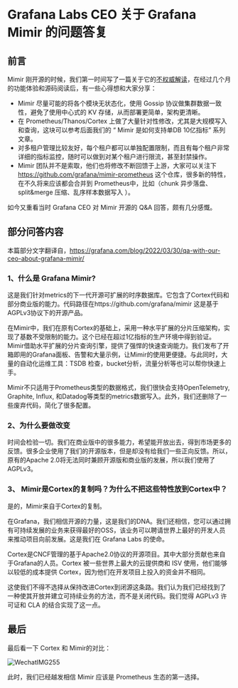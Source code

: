 # Grafana Labs CEO 关于 Grafana Mimir 的问题答复

## 前言

Mimir 刚开源的时候，我们第一时间写了一篇关于它的[不权威解读](/mimir/basic/from.md)，在经过几个月的功能体验和源码阅读后，有一些心得想和大家分享：

- Mimir 尽量可能的将各个模块无状态化，使用 Gossip 协议做集群数据一致性，避免了使用中心式的 KV 存储，从而部署更简单，架构更清晰。
- 在 Prometheus/Thanos/Cortex 上做了大量针对性修改，尤其是大规模写入和查询，这块可以参考后面我们的 “ Mimir 是如何支持单DB 10亿指标” 系列文章。
- 对多租户管理比较友好，每个租户都可以单独配置限制，而且有每个租户非常详细的指标监控，随时可以做到对某个租户进行限流，甚至封禁操作。
- Mimir 团队并不是索取，他们也将修改不断回馈于上游，大家可以关注下 https://github.com/grafana/mimir-prometheus 这个仓库，很多新的特性，在不久将来应该都会合并到 Prometheus中，比如（chunk 异步落盘、split&merge 压缩、乱序样本数据写入 ）。

如今又重看当时 Grafana CEO 对 Mimir 开源的 Q&A 回答，颇有几分感慨。

## 部分问答内容

本篇部分文字翻译自，https://grafana.com/blog/2022/03/30/qa-with-our-ceo-about-grafana-mimir/

###  1、什么是 Grafana Mimir?

这是我们针对metrics的下一代开源可扩展的时序数据库。它包含了Cortex代码和部分商业版的能力。代码路径在https://github.com/grafana/mimir 这是基于AGPLv3协议下的开源产品。

在Mimir中，我们在原有Cortex的基础上，采用一种水平扩展的分片压缩架构，实现了基数不受限制的能力。这个已经在超过1亿指标的生产环境中得到验证。Mimir借助水平扩展的分片查询引擎，提供了强悍的快速查询能力。我们发布了开箱即用的Grafana面板、告警和大量示例，让Mimir的使用更便捷。与此同时，大量的自动化运维工具：TSDB 检查，bucket分析，流量分析等也可以帮你快速上手。

Mimir不只适用于Prometheus类型的数据格式，我们很快会支持OpenTelemetry, Graphite, Influx, 和Datadog等类型的metrics数据写入。此外，我们还删除了一些废弃代码，简化了很多配置。

###  2、为什么要做改变

时间会检验一切。我们在商业版中的很多能力，希望能开放出去，得到市场更多的反馈。很多企业使用了我们的开源版本，但是却没有给我们一些正向反馈。所以，原有的Apache 2.0将无法同时兼顾开源版和商业版的发展，所以我们使用了AGPLv3。

### 3、 Mimir是Cortex的复制吗？为什么不把这些特性放到Cortex中？

是的，Mimir来自于Cortex的复制。

在Grafana，我们相信开源的力量，这是我们的DNA。我们还相信，您可以通过拥有可持续发展的业务来获得最好的OSS，该业务可以聘请世界上最好的开发人员来推动项目向前发展。这是我们在 Grafana Labs 的使命。

Cortex是CNCF管理的基于Apache2.0协议的开源项目。其中大部分贡献也来自于Grafana的人员。Cortex 被一些世界上最大的云提供商和 ISV 使用，他们能够以较低的成本提供 Cortex，因为他们在开发项目上投入的资金并不相同。

这使我们不得不选择从保持改进Cortex到闭源这条路。我们认为我们已经找到了一种使其开放并建立可持续业务的方法，而不是关闭代码。我们觉得 AGPLv3 许可证和 CLA 的结合实现了这一点。

## 最后

最后看一下 Cortex 和 Mimir的对比：

![WechatIMG255](https://user-images.githubusercontent.com/1459834/178290937-545582c1-75ff-4eb2-8cec-8a15fbb62c28.png)

此时，我们已经越发相信 Mimir 应该是 Prometheus 生态的第一选择。

